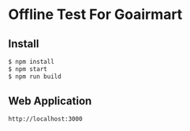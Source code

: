 # Offline Test For Goairmart

## Install

```bash
$ npm install
$ npm start
$ npm run build
```

## Web Application

```
http://localhost:3000
```
